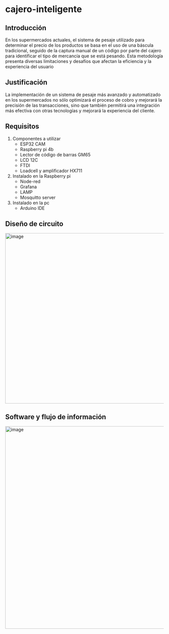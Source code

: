 # cajero-inteligente

## Introducción
En los supermercados actuales, el sistema de pesaje utilizado para determinar el precio de los productos se basa en el uso de una báscula tradicional, seguido de la captura manual de un código por parte del cajero para identificar el tipo de mercancía que se está pesando. Esta metodología presenta diversas limitaciones y desafíos que afectan la eficiencia y la experiencia del usuario

## Justificación
La implementación de un sistema de pesaje más avanzado y automatizado en los supermercados no sólo optimizará el proceso de cobro y mejorará la precisión de las transacciones, sino que también permitirá una integración más efectiva con otras tecnologías y mejorará la experiencia del cliente.

## Requisitos

1. Componentes a utilizar
     - ESP32 CAM
     - Raspberry pi 4b
     - Lector de código de barras GM65
     - LCD 12C
     - FTDI
     - Loadcell y amplificador HX711
2. Instalado en la Raspberry pi
     - Node-red
     - Grafana
     - LAMP
     - Mosquitto server
3. Instalado en la pc
     - Arduino IDE
## Diseño de circuito

<img width="542" alt="image" src="https://github.com/galaxcom/cajero-inteligente/assets/33261737/f57c19ec-128e-43bb-a644-7ccac69bdecf">

## Software y flujo de información

<img width="644" alt="image" src="https://github.com/galaxcom/cajero-inteligente/assets/33261737/452403be-ed5a-49e8-9818-9e72f1ba4995">



